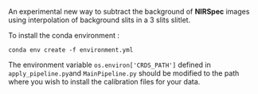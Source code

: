 An experimental new way to subtract the background of **NIRSpec** images using interpolation of background slits in a 3 slits slitlet.


To install the conda environment :

```conda env create -f environment.yml```

The environment variable ```os.environ['CRDS_PATH']``` defined in ```apply_pipeline.py```and ```MainPipeline.py``` should be modified to the path where you wish to install the calibration files for your data.
